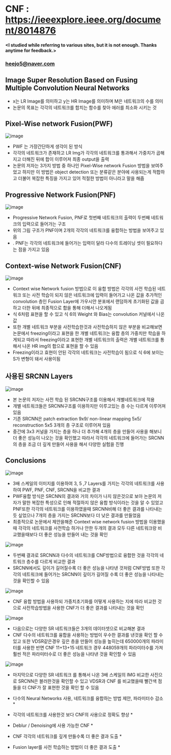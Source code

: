 # CNF : https://ieeexplore.ieee.org/document/8014876

#### <I studied while referring to various sites, but it is not enough. Thanks anytime for feedback.>
### <heejo5@naver.com>

Image Super Resolution Based on Fusing Multiple Convolution Neural Networks
--------------------------------------------------------------------------
* x는 LR Image를 의미하고 y는 HR Image를 의미하며 M은 네트워크의 수를 의미 
* 논문의 목표는 각각의 네트워크를 합치는 함수를 찾아 에러를 최소화 시키는 것

Pixel-Wise network Fusion(PWF)
------------------------------
![image](https://user-images.githubusercontent.com/61686244/94800220-41d66900-041f-11eb-9ede-b616653a2fcb.png)
* PWF 는 가장간단하게 생각이 된 방식
* 각각의 네트워크가 존재하고 LR Img가 각각의 네트워크를 통과해서 가중치가 곱해지고 더해진 뒤에 합이 이루어져 최종 output을 출력
* 논문의 저자는 3가지 방법 중 하나인 Pixel-Wise network Fusion 방법을 보여주었고 하지만 이 방법은 object detection 또는 분류같은 분야에 사용되는게 적합하고 더불어 복잡한 특징을 가지고 있어 적절한 방법이 아니라고 말을 해줌

Progressive Network Fusion(PNF)
-------------------------------
![image](https://user-images.githubusercontent.com/61686244/94800550-b6110c80-041f-11eb-863f-326920bf9077.png)
* Progressive Network Fusion, PNF로 첫번째 네트워크의 출력이 두번째 네트워크의 입력으로 들어가는 구조
* 위의 그림 구조가 PNF이며 2개의 각각의 네트워크를 융합하는 방법을 보여주고 있음
* . PNF는 각각의 네트워크에 들어가는 입력이 달라 다수의 트레이닝 셋이 필요하다는 점을 가지고 있음

Context-wise Network Fusion(CNF)
--------------------------------
![image](https://user-images.githubusercontent.com/61686244/94800582-c3c69200-041f-11eb-9e00-c06748072dcc.png)
* Context wise Network fusion 방법으로 이 융합 방법은 각각의 사전 학습된 네트워크 또는 사전 학습이 되지 않은 네트워크에 입력이 들어가고 나온 값을 추가적인 convolution 층인 Fusion Layer에 가우시안 분포에서 랜덤하게 초기화된 값을 곱하고 더한 뒤에 최종적으로 합을 통해 더해서 나오게됨
* 식 6처럼 표현을 할 수 있고 식 6의 Weight 와 Bias는 convolution 커널에서 나온 값
* 또한 개별 네트워크 부분을 사전학습한것과 사전학습하지 않은 부분을 비교해보면 논문에서 freezing이라고 표현을 한 개별 네트워크는 융합 층의 가중치만 학습을 하게되고 따라서 freezing이라고 표현한 개별 네트워크의 출력은 개별 네트워크를 통해서 나온 HR img의 합으로 표현을 할 수 있음
* Freezing이라고 효현이 안된 각각의 네트워크는 사전학습이 됨으로 식 6에 보이는 S가 변형이 돼서 사용이됨

사용된 SRCNN Layers
------------------
![image](https://user-images.githubusercontent.com/61686244/94800784-0be5b480-0420-11eb-8775-5f6ab1cbdd97.png)
* 본 논문의 저자는 사전 학습 된 SRCNN구조를 이용해서 개별네트워크에 적용
* 개별 네트워크들은 SRCNN구조를 이용하지만 이루고있는 층 수는 다르게 이루어져있음
* 기존 SRCNN은 patch extraction 9x9/ non-linear mapping 5x5/ reconstruction 5x5 3개의 층 구조로 이루어져 있음
* 중간에 3x3 커널을 가지는 층을 하나 더 추가해 4개의 층을 만들어 사용을 해보니 더 좋은 성능이 나오는 것을 확인했고 따라서 각각의 네트워크에 들어가는 SRCNN 의 층을 조금 더 깊게 만들어 사용을 해서 다양한 실험을 진행

Conclusions
-----------
![image](https://user-images.githubusercontent.com/61686244/94800932-451e2480-0420-11eb-8a91-7db48ebc39de.png)
* 3배 스케일의 이미지를 이용하여 3, 5 ,7 Layers를 가지는 각각의 네트워크를 사용하여 PWF, PNF, CNF, SRCNN을 비교한 결과
* PWF융합 방식은  SRCNN의 결과와 거의 차이가 나지 않은것으로 보아 논문의 저자가 말한 복잡한 특성으로 인해 적절하지 않은 융합 방식이라는 것을 알 수 있었고 PNF또한 각각의 네트워크를 이용하였을때 SRCNN비해 더 좋은 결과를 나타내는듯 싶었으나 7개의 층을 가지는 SRCNN보다 더 낮은 결과를 만들었음
* 최종적으로 논문에서 제안을해준 Context wise network fusion 방법을 이용했을때 각각의 네트워크를 사전학습 하거나 안한 두개의 결과 모두 다른 네트워크랑 비교했을때보다 더 좋은 성능을 만들어 내는 것을 확인 

![image](https://user-images.githubusercontent.com/61686244/94801122-8a425680-0420-11eb-8b79-4dff090ca825.png)
* 두번째 결과로 SRCNN과 다수의 네트워크를 CNF방법으로 융합한 것을 각각의 네트워크 층수를 다르게 비교한 결과
* SRCNN에서도 깊이가 길어질수록 더 좋은 성능을 나타낸 것처럼 CNF방법 또한 각각의 네트워크에 들어가는 SRCNN이 깊이가 길어질 수록 더 좋은 성능을 나타내는 것을 확인할 수 있음

![image](https://user-images.githubusercontent.com/61686244/94801201-a80fbb80-0420-11eb-9140-dbbd8edff661.png)
* CNF 융합 방법을 사용하되 가중치초기화를 어떻게 사용하는 지에 따라 비교한 것으로 사전학습방법을 사용한 CNF가 더 좋은 결과를 나타내는 것을 확인 

![image](https://user-images.githubusercontent.com/61686244/94801244-bb228b80-0420-11eb-9e65-dbdb5fbb4881.png)
* 다음으로는 다양한 SR 네트워크들은 3개의 데이터셋으로 비교해본 결과
* CNF 다수의 네트워크를 융합을 사용하는 방법이 우수한 결과를 낸것을 확인 할 수 있고 또한 VDSR같은경우 깊은 층을 만들어 성능을 높히는데 650000개의 파라미터를 사용한 반면 CNF 11+13+15 네트워크 경우 448059개의 파라미터수를 가져 훨씬 적은 파라미터수로 더 좋은 성능을 나타낸 것을 확인할 수 있음

![image](https://user-images.githubusercontent.com/61686244/94801359-e1482b80-0420-11eb-8034-6adc8b4a3600.png)
* 마지막으로 다양한 SR 네트워크 를 통해서 나온 3배 스케일의 IMG 비교한 사진으로 SRCNN은 블러한것을 확인할 수 있고 VDSR과 CNF 를 비교했을때 빨간색 점들을 더 CNF가 잘 표현한 것을 확인 할 수 있음

* 다수의 Neural Networks 사용, 네트워크를 융합하는 방법 제안, 파라미터수 감소 *
* 각각의 네트워크를 사용한것 보다 CNF의 사용으로 정확도 향상 *
* Deblur / Denoising에 사용 가능한 CNF *
* CNF 각각의 네트워크를 깊게 만들수록 더 좋은 결과 도출 *
* Fusion layer를 사전 학습하는 방법이 더 좋은 결과 도출 *

